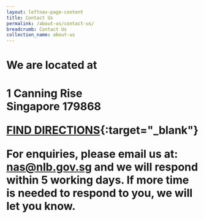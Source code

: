 ```yaml
---
layout: leftnav-page-content
title: Contact Us
permalink: /about-us/contact-us/
breadcrumb: Contact Us
collection_name: about-us
---
```


<h1>We are located at<h1>

<strong>1 Canning Rise
<br>Singapore 179868</strong>

[FIND DIRECTIONS](https://share.onemap.sg/UWecKP){:target="_blank"}
 
For enquiries, please email us at: <nas@nlb.gov.sg> and we will respond within 5 working days. If more time is needed to respond to you, we will let you know.